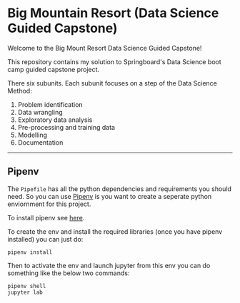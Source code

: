 # Big Mountain Resort (Data Science Guided Capstone)

Welcome to the Big Mount Resort Data Science Guided Capstone! 

This repository contains my solution to Springboard's Data Science boot camp guided capstone project.

There six subunits. Each subunit focuses on a step of the Data Science Method:
1. Problem identification
2. Data wrangling
3. Exploratory data analysis
4. Pre-processing and training data
5. Modelling
6. Documentation



---

## Pipenv

The `Pipefile` has all the python dependencies and requirements you should need. So you can use [Pipenv](https://pipenv-fork.readthedocs.io/en/latest/) is you want to create a seperate python enviornment for this project.

To install pipenv see [here](https://pipenv-fork.readthedocs.io/en/latest/#install-pipenv-today).

To create the env and install the required libraries (once you have pipenv installed) you can just do:
```
pipenv install
```

Then to activate the env and launch jupyter from this env you can do something like the below two commands:
```
pipenv shell
jupyter lab
```
